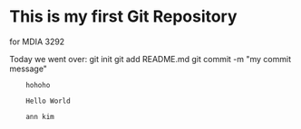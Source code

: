 # This is my first Git Repository
for MDIA 3292

Today we went over:
        git init
        git add README.md
        git commit -m "my commit message"

        hohoho

        Hello World

        ann kim